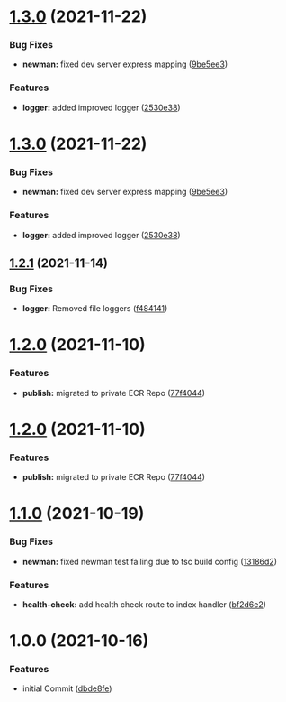 # [1.3.0](https://github.com/phenixcoder/lambda-container-service/compare/v1.2.1...v1.3.0) (2021-11-22)


### Bug Fixes

* **newman:** fixed dev server express mapping ([9be5ee3](https://github.com/phenixcoder/lambda-container-service/commit/9be5ee3804eeec84316f36011d3c39e611d9e07c))


### Features

* **logger:** added improved logger ([2530e38](https://github.com/phenixcoder/lambda-container-service/commit/2530e3832e5ad53bf0b7e76bb26d6c574720f8a1))

# [1.3.0](https://github.com/phenixcoder/lambda-container-service/compare/v1.2.1...v1.3.0) (2021-11-22)


### Bug Fixes

* **newman:** fixed dev server express mapping ([9be5ee3](https://github.com/phenixcoder/lambda-container-service/commit/9be5ee3804eeec84316f36011d3c39e611d9e07c))


### Features

* **logger:** added improved logger ([2530e38](https://github.com/phenixcoder/lambda-container-service/commit/2530e3832e5ad53bf0b7e76bb26d6c574720f8a1))

## [1.2.1](https://github.com/phenixcoder/lambda-container-service/compare/v1.2.0...v1.2.1) (2021-11-14)


### Bug Fixes

* **logger:** Removed file loggers ([f484141](https://github.com/phenixcoder/lambda-container-service/commit/f4841410d0c8f5e7aca3a9082809135f795f4e0e))

# [1.2.0](https://github.com/phenixcoder/lambda-container-service/compare/v1.1.0...v1.2.0) (2021-11-10)


### Features

* **publish:** migrated to private ECR Repo ([77f4044](https://github.com/phenixcoder/lambda-container-service/commit/77f4044949dbdd375d4f51dd15bf0ab20f334fd1))

# [1.2.0](https://github.com/phenixcoder/lambda-container-service/compare/v1.1.0...v1.2.0) (2021-11-10)


### Features

* **publish:** migrated to private ECR Repo ([77f4044](https://github.com/phenixcoder/lambda-container-service/commit/77f4044949dbdd375d4f51dd15bf0ab20f334fd1))

# [1.1.0](https://github.com/phenixcoder/lambda-container-service/compare/v1.0.0...v1.1.0) (2021-10-19)


### Bug Fixes

* **newman:** fixed newman test failing due to tsc build config ([13186d2](https://github.com/phenixcoder/lambda-container-service/commit/13186d28968ef5cb7240e52cff4c5ea99dc8ce91))


### Features

* **health-check:** add health check route to index handler ([bf2d6e2](https://github.com/phenixcoder/lambda-container-service/commit/bf2d6e2a81f0d3e82972d87aae6d613cb8be016e))

# 1.0.0 (2021-10-16)


### Features

* initial Commit ([dbde8fe](https://github.com/phenixcoder/lambda-container-service/commit/dbde8fefc96567b482a61682474a9a65679a74f0))
